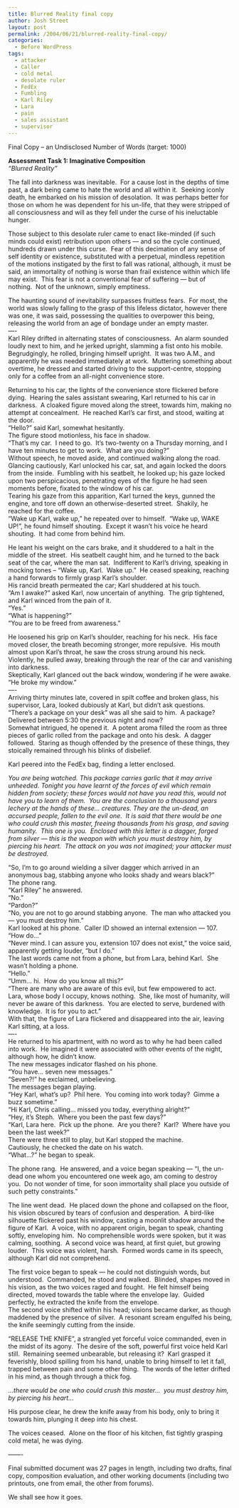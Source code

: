```yaml
---
title: Blurred Reality final copy
author: Josh Street
layout: post
permalink: /2004/06/21/blurred-reality-final-copy/
categories:
  - Before WordPress
tags:
  - attacker
  - Caller
  - cold metal
  - desolate ruler
  - FedEx
  - Fumbling
  - Karl Riley
  - Lara
  - pain
  - sales assistant
  - supervisor
---
```

Final Copy &#8211; an Undisclosed Number of Words (target: 1000)

**Assessment Task 1: Imaginative Composition**  
*&#8220;Blurred Reality&#8221;*

The fall into darkness was inevitable.&nbsp; For a cause lost in the depths of time past, a dark being came to hate the world and all within it.&nbsp; Seeking iconly death, he embarked on his mission of desolation.&nbsp; It was perhaps better for those on whom he was dependent for his un-life, that they were stripped of all consciousness and will as they fell under the curse of his ineluctable hunger.

Those subject to this desolate ruler came to enact like-minded (if such minds could exist) retribution upon others &#8212; and so the cycle continued, hundreds drawn under this curse.&nbsp; Fear of this decimation of any sense of self identity or existence, substituted with a perpetual, mindless repetition of the motions instigated by the first to fall was rational, although, it must be said, an immortality of nothing is worse than frail existence within which life may exist.&nbsp; This fear is not a conventional fear of suffering &#8212; but of nothing.&nbsp; Not of the unknown, simply emptiness.

The haunting sound of inevitability surpasses fruitless fears.&nbsp; For most, the world was slowly falling to the grasp of this lifeless dictator, however there was one, it was said, possessing the qualities to overpower this being, releasing the world from an age of bondage under an empty master.  
&#8212;-  
Karl Riley drifted in alternating states of consciousness.&nbsp; An alarm sounded loudly next to him, and he jerked upright, slamming a fist onto his mobile.&nbsp; Begrudgingly, he rolled, bringing himself upright.&nbsp; It was two A.M., and apparently he was needed immediately at work.&nbsp; Muttering something about overtime, he dressed and started driving to the support-centre, stopping only for a coffee from an all-night convenience store.

Returning to his car, the lights of the convenience store flickered before dying.&nbsp; Hearing the sales assistant swearing, Karl returned to his car in darkness.&nbsp; A cloaked figure moved along the street, towards him, making no attempt at concealment.&nbsp; He reached Karl&#8217;s car first, and stood, waiting at the door.  
&#8220;Hello?&#8221; said Karl, somewhat hesitantly.  
The figure stood motionless, his face in shadow.  
&#8220;That&#8217;s my car.&nbsp; I need to go.&nbsp; It&#8217;s two-twenty on a Thursday morning, and I have ten minutes to get to work.&nbsp; What are you doing?&#8221;  
Without speech, he moved aside, and continued walking along the road.&nbsp; Glancing cautiously, Karl unlocked his car, sat, and again locked the doors from the inside.&nbsp; Fumbling with his seatbelt, he looked up; his gaze locked upon two perspicacious, penetrating eyes of the figure he had seen moments before, fixated to the window of his car.  
Tearing his gaze from this apparition, Karl turned the keys, gunned the engine, and tore off down an otherwise-deserted street.&nbsp; Shakily, he reached for the coffee.  
&#8220;Wake up Karl, wake up,&#8221; he repeated over to himself.&nbsp; &#8220;Wake up, WAKE UP!&#8221;, he found himself shouting.&nbsp; Except it wasn&#8217;t his voice he heard shouting.&nbsp; It had come from behind him.

He leant his weight on the cars brake, and it shuddered to a halt in the middle of the street.&nbsp; His seatbelt caught him, and he turned to the back seat of the car, where the man sat.&nbsp; Indifferent to Karl&#8217;s driving, speaking in mocking tones &#8211; &#8220;Wake up, Karl.&nbsp; Wake up.&#8221;&nbsp; He ceased speaking, reaching a hand forwards to firmly grasp Karl&#8217;s shoulder.  
His rancid breath permeated the car; Karl shuddered at his touch.  
&#8220;Am I awake?&#8221; asked Karl, now uncertain of anything.&nbsp; The grip tightened, and Karl winced from the pain of it.  
&#8220;Yes.&#8221;  
&#8220;What is happening?&#8221;  
&#8220;You are to be freed from awareness.&#8221;

He loosened his grip on Karl&#8217;s shoulder, reaching for his neck.&nbsp; His face moved closer, the breath becoming stronger, more repulsive.&nbsp; His mouth almost upon Karl&#8217;s throat, he saw the cross strung around his neck.&nbsp; Violently, he pulled away, breaking through the rear of the car and vanishing into darkness.  
Skeptically, Karl glanced out the back window, wondering if he were awake.  
&#8220;He broke my window.&#8221;  
&#8212;-  
Arriving thirty minutes late, covered in spilt coffee and broken glass, his supervisor, Lara, looked dubiously at Karl, but didn&#8217;t ask questions.&nbsp; &#8220;There&#8217;s a package on your desk&#8221; was all she said to him.&nbsp; A package?&nbsp; Delivered between 5:30 the previous night and now?  
Somewhat intrigued, he opened it.&nbsp; A potent aroma filled the room as three pieces of garlic rolled from the package and onto his desk.&nbsp; A dagger followed.&nbsp; Staring as though offended by the presence of these things, they stoically remained through his blinks of disbelief.

Karl peered into the FedEx bag, finding a letter enclosed.

*You are being watched. This package carries garlic that it may arrive unheeded. Tonight you have learnt of the forces of evil which remain hidden from society; these forces would not have you read this, would not have you to learn of them.&nbsp; You are the conclusion to a thousand years lechery at the hands of these&#8230; creatures. They are the un-dead, an accursed people, fallen to the evil one.&nbsp; It is said that there would be one who could crush this master, freeing thousands from his grasp, and saving humanity.&nbsp; This one is you.&nbsp; Enclosed with this letter is a dagger, forged from silver &#8212; this is the weapon with which you must destroy him, by piercing his heart.&nbsp; The attack on you was not imagined; your attacker must be destroyed.*

&#8220;So, I&#8217;m to go around wielding a silver dagger which arrived in an anonymous bag, stabbing anyone who looks shady and wears black?&#8221;  
The phone rang.  
&#8220;Karl Riley&#8221; he answered.  
&#8220;No.&#8221;  
&#8220;Pardon?&#8221;  
&#8220;No, you are not to go around stabbing anyone.&nbsp; The man who attacked you &#8212; you must destroy him.&#8221;  
Karl looked at his phone.&nbsp; Caller ID showed an internal extension &#8212; 107. &#8220;How do&#8230;&#8221;  
&#8220;Never mind. I can assure you, extension 107 does not exist,&#8221; the voice said, apparently getting louder, &#8220;but I do.&#8221;  
The last words came not from a phone, but from Lara, behind Karl.&nbsp; She wasn&#8217;t holding a phone.  
&#8220;Hello.&#8221;  
&#8220;Umm&#8230; hi.&nbsp; How do you know all this?&#8221;  
&#8220;There are many who are aware of this evil, but few empowered to act.&nbsp; Lara, whose body I occupy, knows nothing.&nbsp; She, like most of humanity, will never be aware of this darkness.&nbsp; You are elected to serve, burdened with knowledge.&nbsp; It is for you to act.&#8221;  
With that, the figure of Lara flickered and disappeared into the air, leaving Karl sitting, at a loss.  
&#8212;-  
He returned to his apartment, with no word as to why he had been called into work.&nbsp; He imagined it were associated with other events of the night, although how, he didn&#8217;t know.  
The new messages indicator flashed on his phone.  
&#8220;You have&#8230; seven new messages.&#8221;  
&#8220;Seven?!&#8221; he exclaimed, unbelieving.  
The messages began playing.  
&#8220;Hey Karl, what&#8217;s up?&nbsp; Phil here.&nbsp; You coming into work today?&nbsp; Gimme a buzz sometime.&#8221;  
&#8220;Hi Karl, Chris calling&#8230; missed you today, everything alright?&#8221;  
&#8220;Hey, it&#8217;s Steph.&nbsp; Where you been the past few days?&#8221;  
&#8220;Karl, Lara here.&nbsp; Pick up the phone.&nbsp; Are you there?&nbsp; Karl?&nbsp; Where have you been the last week?&#8221;  
There were three still to play, but Karl stopped the machine.  
Cautiously, he checked the date on his watch.  
&#8220;What&#8230;?&#8221; he began to speak.

The phone rang.&nbsp; He answered, and a voice began speaking &#8212; &#8220;I, the un-dead one whom you encountered one week ago, am coming to destroy you.&nbsp; Do not wonder of time, for soon immortality shall place you outside of such petty constraints.&#8221;

The line went dead.&nbsp; He placed down the phone and collapsed on the floor, his vision obscured by tears of confusion and desperation.&nbsp; A bird-like silhouette flickered past his window, casting a moonlit shadow around the figure of Karl.&nbsp; A voice, with no apparent origin, began to speak, chanting softly, enveloping him.&nbsp; No comprehensible words were spoken, but it was calming, soothing.&nbsp; A second voice was heard, at first quiet, but growing louder.&nbsp; This voice was violent, harsh.&nbsp; Formed words came in its speech, although Karl did not comprehend.

The first voice began to speak &#8212; he could not distinguish words, but understood.&nbsp; Commanded, he stood and walked.&nbsp; Blinded, shapes moved in his vision, as the two voices raged and fought.&nbsp; He felt himself being directed, moved towards the table where the envelope lay.&nbsp; Guided perfectly, he extracted the knife from the envelope.  
The second voice shifted within his head; visions became darker, as though maddened by the presence of silver.&nbsp; A resonant scream engulfed his being, the knife seemingly cutting from the inside.

&#8220;RELEASE THE KNIFE&#8221;, a strangled yet forceful voice commanded, even in the midst of its agony.&nbsp; The desire of the soft, powerful first voice held Karl still.&nbsp; Remaining seemed unbearable, but releasing it?&nbsp; Karl grasped it feverishly, blood spilling from his hand, unable to bring himself to let it fall, trapped between pain and some other thing.&nbsp; The words of the letter drifted in his mind, as though through a thick fog.

*&#8230;there would be one who could crush this master&#8230;&nbsp; you must destroy him, by piercing his heart&#8230;*

His purpose clear, he drew the knife away from his body, only to bring it towards him, plunging it deep into his chest.

The voices ceased.&nbsp; Alone on the floor of his kitchen, fist tightly grasping cold metal, he was dying.

&#8212;&#8212;-

Final submitted document was 27 pages in length, including two drafts, final copy, composition evaluation, and other working documents (including two printouts, one from email, the other from forums).

We shall see how it goes.